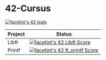 # 42-Cursus

<a href="https://github.com/JaeSeoKim/badge42"><img src="https://badge42.vercel.app/api/v2/clk3o1nzj003008me72sj2vvj/statscursusId=21&coalitionId=359" alt="facetint's 42 stats" /></a>

| Project  | Status |
| ------------- | ------------- |
| Libft  | <a href="https://github.com/JaeSeoKim/badge42"><img src="https://badge42.vercel.app/api/v2/clk3o1nzj003008me72sj2vvj/project/3143361" alt="facetint's 42 Libft Score" /></a>  |
| Printf | <a href="https://github.com/JaeSeoKim/badge42"><img src="https://badge42.vercel.app/api/v2/clk3o1nzj003008me72sj2vvj/project/3188666" alt="facetint's 42 ft_printf Score" /></a> |
